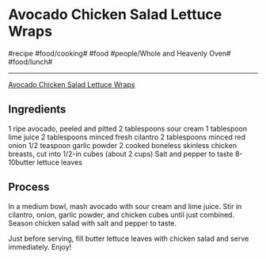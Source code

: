 # Avocado Chicken Salad Lettuce Wraps
#recipe #food/cooking# #food #people/Whole and Heavenly Oven#
#food/lunch#
- - - -
[Avocado Chicken Salad Lettuce Wraps](http://wholeandheavenlyoven.com/2016/03/31/avocado-chicken-salad-lettuce-wraps/)

## Ingredients
1 ripe avocado, peeled and pitted
2 tablespoons sour cream
1 tablespoon lime juice
2 tablespoons minced fresh cilantro
2 tablespoons minced red onion
1/2 teaspoon garlic powder
2 cooked boneless skinless chicken breasts, cut into 1/2-in cubes (about 2 cups)
Salt and pepper to taste
8-10butter lettuce leaves

## Process
In a medium bowl, mash avocado with sour cream and lime juice. Stir in cilantro, onion, garlic powder, and chicken cubes until just combined. Season chicken salad with salt and pepper to taste.

Just before serving, fill butter lettuce leaves with chicken salad and serve immediately. Enjoy!